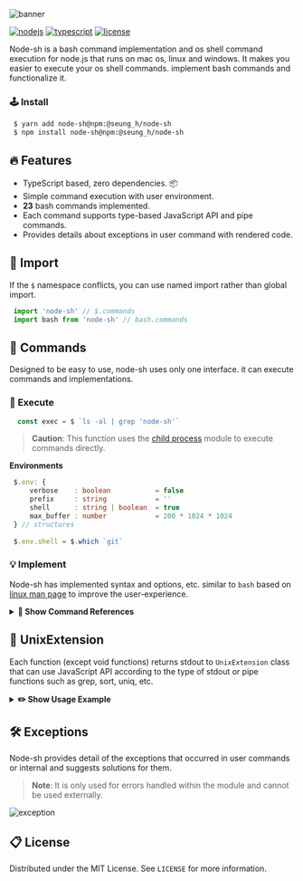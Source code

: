 ![banner](https://user-images.githubusercontent.com/41784860/168438812-90eed635-2fe3-477e-8a25-6527036bffce.png)

[![nodejs](https://img.shields.io/badge/NodeJS-339933?style=for-the-badge&logo=Node.js&logoColor=fff)](https://nodejs.org/)
[![typescript](https://img.shields.io/badge/TypeScript-3178C6?style=for-the-badge&logo=TypeScript&logoColor=fff)](https://www.typescriptlang.org/)
[![license](https://img.shields.io/badge/license-MIT-9999FF?style=for-the-badge)](/LICENSE)

Node-sh is a bash command implementation and os shell command execution for node.js that runs on mac os, linux and windows. It makes you easier to execute your os shell commands. implement bash commands and functionalize it.

### 🕹 Install
```bash
 $ yarn add node-sh@npm:@seung_h/node-sh
 $ npm install node-sh@npm:@seung_h/node-sh
```

## 🔥 Features
- TypeScript based, zero dependencies. 📦
- Simple command execution with user environment.
- **23** bash commands implemented.
- Each command supports type-based JavaScript API and pipe commands.
- Provides details about exceptions in user command with rendered code. 

## 📌 Import
If the `$` namespace conflicts, you can use named import rather than global import.
```typescript
 import 'node-sh' // $.commands
 import bash from 'node-sh' // bash.commands
```

## 📝 Commands
Designed to be easy to use, node-sh uses only one interface. it can execute commands and implementations.

### 🔐 Execute
```typescript
  const exec = $ `ls -al | grep 'node-sh'`
```

> **Caution**: This function uses the [child process](https://nodejs.org/api/child_process.html) module to execute commands directly.

**Environments**
```typescript
 $.env: {
     verbose    : boolean           = false
     prefix     : string            = ''
     shell      : string | boolean  = true
     max_buffer : number            = 200 * 1024 * 1024
 } // structures
 
 $.env.shell = $.which `git`
```

### 💡 Implement
Node-sh has implemented syntax and options, etc. similar to `bash` based on [linux man page](https://man7.org/linux/man-pages/) to improve the user-experience.

<details>
  <summary><b>📁 Show Command References</b></summary>

</details>

## 🔗 UnixExtension
Each function (except void functions) returns stdout to `UnixExtension` class that can use JavaScript API according to the type of stdout or pipe functions such as grep, sort, uniq, etc.

<details>
  <summary><b>✏️ Show Usage Example</b></summary>
  
  #### 📖 **Check the module has a default export.**
  ```typescript
   import 'node-sh'
   
   const output = $.cat `src/test.ts`.includes('export default')
  ```
  
  #### 📖 **Get only directories.**
  ```typescript
   import 'node-sh'
     
   // Use JavaScript API
   const api = $.ls `-al`.filter(data => data.startsWith('d'))
     
   // Use UnixExtension
   const extension = $.ls `-al`.grep `^d`
  ```
</details>

##  🛠  Exceptions
Node-sh provides detail of the exceptions that occurred in user commands or internal and suggests solutions for them.
> **Note**: It is only used for errors handled within the module and cannot be used externally.

![exception](https://user-images.githubusercontent.com/41784860/177758975-93b8b637-8906-457d-9424-354428ffbc82.png)

## 📋 License
Distributed under the MIT License. See ```LICENSE``` for more information.
